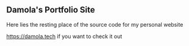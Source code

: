 ## Damola's Portfolio Site

Here lies the resting place of the source code for my personal website 

https://damola.tech
if you want to check it out 
